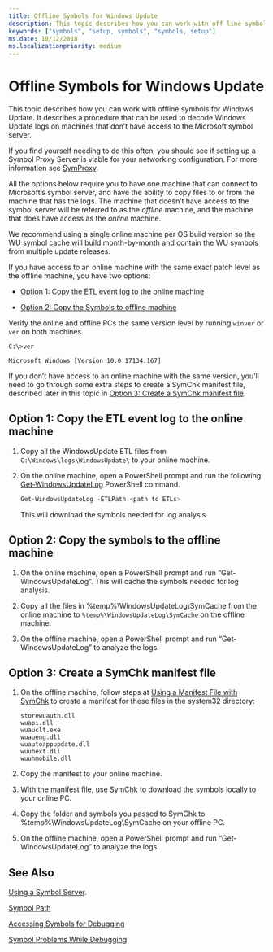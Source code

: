```yaml
---
title: Offline Symbols for Windows Update
description: This topic describes how you can work with off line symbols for Windows Update.
keywords: ["symbols", "setup, symbols", "symbols, setup"]
ms.date: 10/12/2018
ms.localizationpriority: medium
---
```


# Offline Symbols for Windows Update

This topic describes how you can work with offline symbols for Windows Update. It describes a procedure that can be used to decode Windows Update logs on machines that don’t have access to the Microsoft symbol server. 

If you find yourself needing to do this often, you should see if setting up a Symbol Proxy Server is viable for your networking configuration. For more information see [SymProxy](symproxy.md).

All the options below require you to have one machine that can connect to Microsoft’s symbol server, and have the ability to copy files to or from the machine that has the logs. The machine that doesn’t have access to the symbol server will be referred to as the *offline* machine, and the machine that does have access as the *online* machine.

 We recommend using a single online machine per OS build version so the WU symbol cache will build month-by-month and contain the WU symbols from multiple update releases. 
 
If you have access to an online machine with the same exact patch level as the offline machine, you have two options:

- [Option 1: Copy the ETL event log to the online machine](#ETL)

- [Option 2: Copy the Symbols to offline machine](#OFFLINE)

Verify the online and offline PCs the same version level by running `winver` or `ver` on both machines.

```console
C:\>ver

Microsoft Windows [Version 10.0.17134.167]
```

If you don’t have access to an online machine with the same version, you’ll need to go through some extra steps to create a SymChk manifest file, described later in this topic in [Option 3: Create a SymChk manifest file](#SYMCHK).


## <span id="etl"></span><span id="ETL"></span>Option 1: Copy the ETL event log to the online machine

1. Copy all the WindowsUpdate ETL files from `C:\Windows\logs\WindowsUpdate\` to your online machine.

2. On the online machine, open a PowerShell prompt and run the following [Get-WindowsUpdateLog](/powershell/module/windowsupdate/get-windowsupdatelog) PowerShell command. 

   ```powershell
   Get-WindowsUpdateLog -ETLPath <path to ETLs>
   ```
   This will download the symbols needed for log analysis.


## <span id="offline"></span><span id="OFFLINE"></span>Option 2: Copy the symbols to the offline machine

1. On the online machine, open a PowerShell prompt and run “Get-WindowsUpdateLog”. This will cache the symbols needed for log analysis.

2. Copy all the files in %temp%\WindowsUpdateLog\SymCache from the online machine to `%temp%\WindowsUpdateLog\SymCache` on the offline machine.

3. On the offline machine, open a PowerShell prompt and run “Get-WindowsUpdateLog” to analyze the logs.


## <span id="symchk"></span><span id="SYMCHK"></span>Option 3: Create a SymChk manifest file

1.	On the offline machine, follow steps at [Using a Manifest File with SymChk](using-a-manifest-file-with-symchk.md) to create a manifest for these files in the system32 directory:

    ```console
    storewuauth.dll
    wuapi.dll
    wuauclt.exe
    wuaueng.dll
    wuautoappupdate.dll
    wuuhext.dll
    wuuhmobile.dll
    ```

2.	Copy the manifest to your online machine.

3.	With the manifest file, use SymChk to download the symbols locally to your online PC. 

4.	Copy the folder and symbols you passed to SymChk to %temp%\WindowsUpdateLog\SymCache on your offline PC.
 
5. On the offline machine, open a PowerShell prompt and run “Get-WindowsUpdateLog” to analyze the logs.

 



## See Also

[Using a Symbol Server](using-a-symbol-server.md).

[Symbol Path](symbol-path.md) 

[Accessing Symbols for Debugging](accessing-symbols-for-debugging.md)

[Symbol Problems While Debugging](symbol-problems-while-debugging.md)
